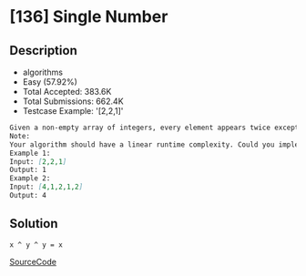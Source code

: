# [136] Single Number

## Description

* algorithms
* Easy (57.92%)
* Total Accepted:    383.6K
* Total Submissions: 662.4K
* Testcase Example:  '[2,2,1]'

```md
Given a non-empty array of integers, every element appears twice except for one. Find that single one.
Note:
Your algorithm should have a linear runtime complexity. Could you implement it without using extra memory?
Example 1:
Input: [2,2,1]
Output: 1
Example 2:
Input: [4,1,2,1,2]
Output: 4

```

## Solution

`x ^ y ^ y = x`

[SourceCode](./solution.js)